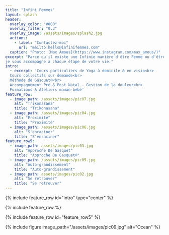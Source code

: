 ```yaml
---
title: "Infini Femmes"
layout: splash
header:
  overlay_color: "#000"
  overlay_filter: "0.3"
  overlay_image: /assets/images/splash2.jpg
  actions:
    - label: "Contactez-moi"
      url: "mailto:hello@infinifemmes.com"
  caption: "Photo: [Max Amous](https://www.instagram.com/max_amous/)"
excerpt: "Parce qu'il existe une Infinie manière d'être Femme ou d'être Mère,
je vous accompagne à chaque étape de votre vie."
intro:
  - excerpt: 'Cours particuliers de Yoga à domicile & en visio<br>
  Cours collectifs sur demande<br>
  Méthode de Gasquet®<br>
  Accompagnement Pré & Post Natal - Gestion de la douleur<br>
  Formations & Ateliers maman-bébé'
feature_row:
  - image_path: /assets/images/pic07.jpg
    alt: "Trikonasana"
    title: "Trikonasana"
  - image_path: /assets/images/pic04.jpg
    alt: "Proximité"
    title: "Proximité"
  - image_path: /assets/images/pic06.jpg
    alt: "S'enraciner"
    title: "S'enraciner"
feature_row5:
  - image_path: assets/images/pic03.jpg
    alt: "Approche De Gasquet"
    title: "Approche De Gasquet®"
  - image_path: /assets/images/pic05.jpg
    alt: "Auto-grandissement"
    title: "Auto-grandissement"
  - image_path: assets/images/pic02.jpg
    alt: "Se retrouver"
    title: "Se retrouver"
---
```


{% include feature_row id="intro" type="center" %}

{% include feature_row %}

{% include feature_row id="feature_row5" %}

{% include figure image_path="/assets/images/pic09.jpg" alt="Ocean" %}
